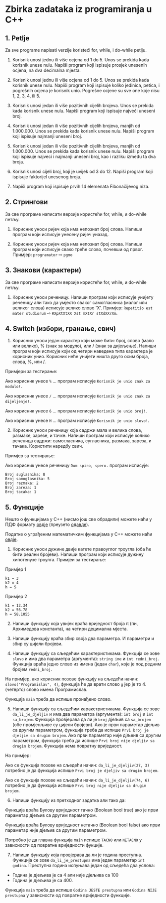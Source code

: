 # Zbirka zadataka iz programiranja u C++

## 1. Petlje

Za sve programe napisati verzije koristeći for, while, i do-while petlju.

1. Korisnik unosi jednu ili više ocjena od 1 do 5. Unos se prekida kada korisnik unese nulu. Napiši program koji ispisuje prosjek unesenih ocjena, na dva decimalna mjesta.

2. Korisnik unosi jednu ili više ocjena od 1 do 5. Unos se prekida kada korisnik unese nulu. Napiši program koji ispisuje koliko jedinica, petica, i pogrešnih ocjena je korisnik unio. Pogrešne ocjene su sve one koje nisu 1, 2, 3, 4, ili 5.

3. Korisnik unosi jedan ili više pozitivnih cijelih brojeva. Unos se prekida kada korisnik unese nulu. Napiši program koji ispisuje najveći uneseni broj.

4. Korisnik unosi jedan ili više pozitivnih cijelih brojeva, manjih od 1.000.000. Unos se prekida kada korisnik unese nulu. Napiši program koji ispisuje najmanji uneseni broj.

5. Korisnik unosi jedan ili više pozitivnih cijelih brojeva, manjih od 1.000.000. Unos se prekida kada korisnik unese nulu. Napiši program koji ispisuje najveci i najmanji uneseni broj, kao i razliku između ta dva broja.

6. Korisnik unosi cijeli broj, koji je uvijek od 3 do 12. Napiši program koji ispisuje faktorijel unesenog broja.

7. Napiši program koji ispisuje prvih 14 elemenata Fibonačijevog niza.

## 2. Стрингови

За све програме написати верзије користећи for, while, и do-while петљу.

1. Корисник уноси ријеч која има непознат број слова. Напиши програм који исписује унесену ријеч уназад.

2. Корисник уноси ријеч која има непознат број слова. Напиши програм који исписује свако треће слово, почевши од првог. Примјер: `programator` ⇨ `pgmo`

## 3. Знакови (карактери)

За све програме написати верзије користећи for, while, и do-while петљу.

1. Корисник уноси реченицу. Напиши програм који исписује унијету реченицу али тако да умјесто сваког самогласника (малог или великог слова) исписује велико слово 'Х'. Примјер: `Repetitio est mater studiorum` ⇨ `RXpXtXtXX Xst mXtXr stXdXXrXm`.

## 4. Switch (избори, гранање, свич)

1. Корисник уноси један карактер који може бити: број, слово (мало или велико), % (знак за модуло), или / (знак за дијељење). Напиши програм који исписује који од четири наведена типа карактера је корисник унио. Корисник неће унијети ништа друго осим броја, слова, %, или /.

Примјери за тестирање:

Ако корисник унесе `%` ... програм исписује `Korisnik je unio znak za modulo!`.

Ако корисник унесе `/` ... програм исписује `Korisnik je unio znak za dijeljenje!`.

Ако корисник унесе `6` ... програм исписује `Korisnik je unio broj!`.

Ако корисник унесе `H` ... програм исписује `Korisnik je unio slovo!`.

2. Корисник уноси реченицу која садржи мала и велика слова, размаке, зарезе, и тачке. Напиши програм који исписује колико реченица садржи: самогласника, сугласника, размака, зареза, и тачака. Користити наредбу свич.

Примјер за тестирање:

Ако корисник унесе реченицу `Dum spiro, spero.` програм исписује:

```
Broj suglasnika: 8
Broj samoglasnika: 5
Broj razmaka: 2
Broj zareza: 1
Broj tacaka: 1
```

## 5. Функције

Нешто о функцијама у С++ (нисмо још све обрадили) можете наћи у ПДФ формату [овдје](https://github.com/gweler/zbirka/blob/main/Ne%C5%A1to%20o%20funkcijama%20u%20C%2B%2B.pdf) (преузето [одавде](https://www.geeksforgeeks.org/functions-in-cpp/)).

Податке о уграђеним математичким функцијама у С++ можете наћи [овдје](https://en.cppreference.com/w/cpp/numeric/math).

1. Корисник уноси дужине двије катете правоуглог троугла (оба ће бити реални бројеви). Напиши програм који исписује дужину хипотенузе троулга. Примјеи за тестирање:

Примјер 1

```
k1 = 3
k2 = 4
h = 5
```

Примјер 2

```
k1 = 12.34
k2 = 56.78
h = 58.1055
```

2. Напиши функцију која увијек враћа вриједност броја π (пи, Архимедова константа), на четири децимална мјеста.

3. Напиши функцију враћа збир своја два параметра. И параметри и збир су цијели бројеви.

4. Напиши функцију са сљедећим карактеристикама. Функција се зове `slovo` и има два параметра (аргумента): `string ime` и `int redni_broj`. Функција враћа једно слово из имена (један `char`), које је под редним бројем `redni_broj`.

На примјер, ако корисник позове функцију на сљедећи начин: `slovo("Programislav", 4)`, функција ће да врати слово `g` јер је то 4. (четврто) слово имена Програмислав.

Функција `main` треба да испише пронађено слово.

5. Напиши функцију са сљедећим каракетристикама. Функција се зове `da_li_je_djeljiv` и има два параметра (аргумента): `int broj` и `int sa_brojem`. Функција провјерава да ли је `broj` дјељив са `sa_brojem` (обе промјенљиве су цијели бројеви). Ако је први параметар дјељив са другим параметром, функција треба да испише `Prvi broj je djeljiv sa drugim brojem`. Ако први параметар није дјљеив са другим параметром, функција треба да испише `Prvi broj nije djeljiv sa drugim brojem`. Функција нема повратну вриједност.

На примјер:

Ако се функција позове на сљедећи начин: `da_li_je_djeljiv(27, 3)` потребно је да функција испише `Prvi broj je djeljiv sa drugim brojem`.

Ако се функција позове на сљедећи начин: `da_li_je_djeljiv(74, 6)` потребно је да функција испише `Prvi broj nije djeljiv sa drugim brojem`.

6. Напиши функцију из претходног задатка али тако да:

Функција враћа Булову вриједност тачно (Boolean bool true) ако је први параметар дјељив са другим параметром.

Функција враћа Булову вриједност нетачно (Boolean bool false) ако први параметар није дјељив са другим параметром.

Потребно је да главна функција `main` испише `TACNO` или `NETACNO` у зависности од повратне вриједности фукције.

7. Напиши функцију која провјерава да ли је година преступна. Функција се зове `da_li_je_prestupna` има један параметар `int godina`. Преступна година испуњава један од сљедећа два услова:

- Година је дјељива је са 4 али није дјељива са 100
- Година је дјељива је са 400.

Функција `main` треба да испише `Godina JESTE prestupna` или `Godina NIJE prestupna` у зависности од повратне вриједности функције.
